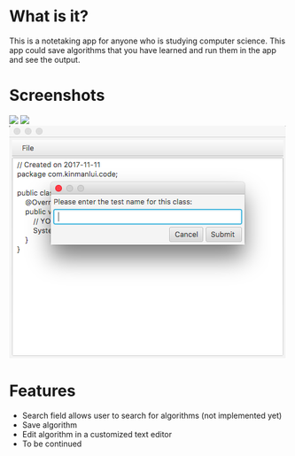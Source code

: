 # What is it?
This is a notetaking app for anyone who is studying computer science. This app could save algorithms that you have learned and run them in the app and see the output. 

# Screenshots 
<img src="docs/code-tracker-main" />
<img src="docs/code-tracker-editor" />
<img src="docs/code-tracker-testname.png" />

# Features 
- Search field allows user to search for algorithms (not implemented yet) 
- Save algorithm
- Edit algorithm in a customized text editor 
- To be continued 
